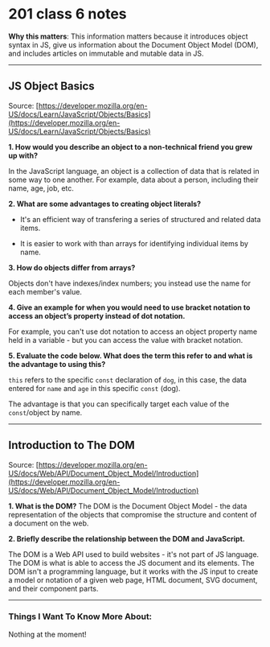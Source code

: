 # 201 class 6 notes

**Why this matters**: This information matters because it introduces object syntax in JS, give us information about the Document Object Model (DOM), and includes articles on immutable and mutable data in JS.

------------------------------------

## JS Object Basics

Source: [https://developer.mozilla.org/en-US/docs/Learn/JavaScript/Objects/Basics](https://developer.mozilla.org/en-US/docs/Learn/JavaScript/Objects/Basics)

**1. How would you describe an object to a non-technical friend you grew up with?**

In the JavaScript language, an object is a collection of data that is related in some way to one another. For example, data about a person, including their name, age, job, etc.

**2. What are some advantages to creating object literals?**

- It's an efficient way of transfering a series of structured and related data items.

- It is easier to work with than arrays for identifying individual items by name.


**3. How do objects differ from arrays?**

Objects don't have indexes/index numbers; you instead use the name for each member's value. 

**4. Give an example for when you would need to use bracket notation to access an object’s property instead of dot notation.**

For example, you can't use dot notation to access an object property name held in a variable - but you can access the value with bracket notation.


**5. Evaluate the code below. What does the term this refer to and what is the advantage to using this?**

`this` refers to the specific `const` declaration of `dog`, in this case, the data entered for `name` and `age` in this specific `const` (dog). 

The advantage is that you can specifically target each value of the `const`/object by name.

--------------------------------

## Introduction to The DOM

Source: [https://developer.mozilla.org/en-US/docs/Web/API/Document_Object_Model/Introduction](https://developer.mozilla.org/en-US/docs/Web/API/Document_Object_Model/Introduction)

**1. What is the DOM?**
The DOM is the Document Object Model - the data representation of the objects that compromise the structure and content of a document on the web.

**2. Briefly describe the relationship between the DOM and JavaScript.**

The DOM is a Web API used to build websites - it's not part of JS language. The DOM is what is able to access the JS document and its elements. The DOM isn't a programming language, but it works with the JS input to create a model or notation of a given web page, HTML document, SVG document, and their component parts. 


------------------------------------
### Things I Want To Know More About:
Nothing at the moment!
